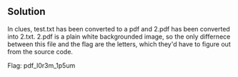 ## Solution

In clues, test.txt has been converted to a pdf and 2.pdf has been converted into 2.txt.
2.pdf is a plain white backgrounded image, so the only differnece between this file and the flag are the letters, which they'd have to figure out from the source code.

Flag: pdf_l0r3m_1p5um
